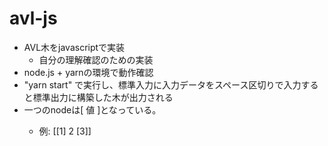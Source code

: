 # avl-js

- AVL木をjavascriptで実装
  - 自分の理解確認のための実装
- node.js + yarnの環境で動作確認
- "yarn start" で実行し、標準入力に入力データをスペース区切りで入力すると標準出力に構築した木が出力される
- 一つのnodeは[<left> 値 <right>]となっている。
  - 例: [[1] 2 [3]]
